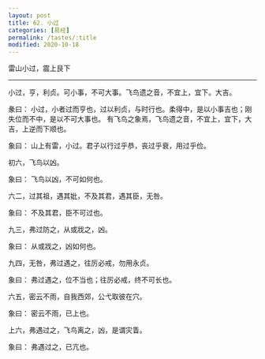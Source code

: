 ```yaml
---
layout: post
title: 62. 小过
categories: [易经]
permalink: /tastes/:title
modified: 2020-10-18
---
```


雷山小过，震上艮下

---

小过，亨，利贞。可小事，不可大事。飞鸟遗之音，不宜上，宜下。大吉。

彖曰： 小过，小者过而亨也，过以利贞，与时行也。柔得中，是以小事吉也；刚失位而不中，是以不可大事也。
有飞鸟之象焉，飞鸟遗之音，不宜上，宜下，大吉，上逆而下顺也。

象曰： 山上有雷，小过。君子以行过乎恭，丧过乎衰，用过乎俭。

初六，飞鸟以凶。

象曰： 飞鸟以凶，不可如何也。

六二，过其祖，遇其妣，不及其君，遇其臣，无咎。

象曰： 不及其君，臣不可过也。

九三，弗过防之，从或戕之，凶。

象曰： 从或戕之，凶如何也。

九四，无咎，弗过遇之，往厉必戒，勿用永贞。

象曰： 弗过遇之，位不当也；往厉必戒，终不可长也。

六五，密云不雨，自我西郊，公弋取彼在穴。

象曰： 密云不雨，已上也。

上六，弗遇过之，飞鸟离之，凶，是谓灾眚。

象曰： 弗遇过之，已亢也。
